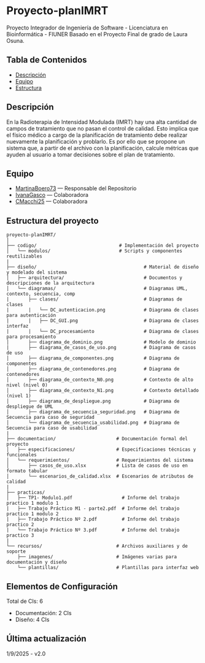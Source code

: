 # Proyecto-planIMRT

Proyecto Integrador de Ingeniería de Software - Licenciatura en Bioinformática - FIUNER
Basado en el Proyecto Final de grado de Laura Osuna.

## Tabla de Contenidos

- [Descripción](#descripción)
- [Equipo](#equipo)
- [Estructura](#estructura-del-proyecto)

## Descripción

En la Radioterapia de Intensidad Modulada (IMRT) hay una alta cantidad de campos de tratamiento que no pasan el control de calidad. Esto implica que el físico médico a cargo de la planificación de tratamiento debe realizar nuevamente la planificación y problarlo. Es por ello que se propone un sistema que, a partir de el archivo con la planificación, calcule métricas que ayuden al usuario a tomar decisiones sobre el plan de tratamiento.

## Equipo

- [MartinaBoero73](https://github.com/MartinaBoero73) — Responsable del Repositorio
- [IvanaGasco](https://github.com/IvanaGasco) — Colaboradora
- [CMacchi25](https://github.com/CMacchi25) — Colaboradora

## Estructura del proyecto

```plaintext
proyecto-planIMRT/
│
├── codigo/                              # Implementación del proyecto
│   └── modulos/                         # Scripts y componentes reutilizables
|
├── diseño/                                       # Material de diseño y modelado del sistema
│   ├── arquitectura/                             # Documentos y descripciones de la arquitectura
│   └── diagramas/                                # Diagramas UML, contexto, secuencia, comp
|       ├── clases/                               # Diagramas de clases
|       |   └── DC_autenticacion.png              # Diagrama de clases para autenticación
|       |   ├── DC_GUI.png                        # Diagrama de clases interfaz
|       |   └── DC_procesamiento                  # Diagrama de clases para procesamiento
│       ├── diagrama_de_dominio.png               # Modelo de dominio
|       ├── diagrama_de_casos_de_uso.png          # Diagrama de casos de uso
│       ├── diagrama_de_componentes.png           # Diagrama de componentes
│       ├── diagrama_de_contenedores.png          # Diagrama de contenedores
│       ├── diagrama_de_contexto_N0.png           # Contexto de alto nivel (nivel 0)
│       ├── diagrama_de_contexto_N1.png           # Contexto detallado (nivel 1)
│       ├── diagrama_de_despliegue.png            # Diagrama de despliegue de UML
│       ├── diagrama_de_secuencia_seguridad.png   # Diagrama de Secuencia para caso de seguridad
│       └── diagrama_de_secuencia_usabilidad.png  # Diagrama de Secuencia para caso de usabilidad
|
├── documentacion/                      # Documentación formal del proyecto
│   ├── especificaciones/               # Especificaciones técnicas y funcionales
│   └── requerimientos/                 # Requerimientos del sistema
│       ├── casos_de_uso.xlsx           # Lista de casos de uso en formato tabular
│       └── escenarios_de_calidad.xlsx  # Escenarios de atributos de calidad
|
├── practicas/
│   ├── TP1- Modulo1.pdf                  # Informe del trabajo practico 1 modulo 1
|   ├── Trabajo Práctico M1 - parte2.pdf  # Informe del trabajo practico 1 modulo 2
|   ├── Trabajo Práctico Nº 2.pdf         # Informe del trabajo practico 2
|   └── Trabajo Práctico Nº 3.pdf         # Informe del trabajo practico 3
|
└── recursos/                           # Archivos auxiliares y de soporte
    ├── imagenes/                       # Imágenes varias para documentación y diseño
    └── plantillas/                     # Plantillas para interfaz web

```

## Elementos de Configuración

Total de CIs: 6

- Documentación:  2 CIs
- Diseño: 4 CIs

## Última actualización

1/9/2025 - v2.0

